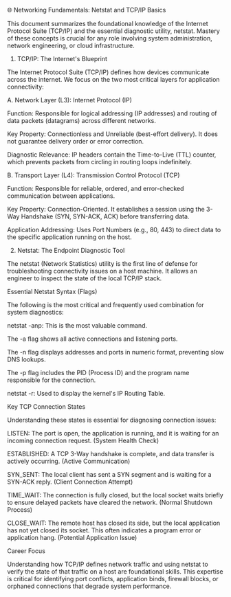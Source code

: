 🌐 Networking Fundamentals: Netstat and TCP/IP Basics

This document summarizes the foundational knowledge of the Internet Protocol Suite ($\text{TCP/IP}$) and the essential diagnostic utility, netstat. Mastery of these concepts is crucial for any role involving system administration, network engineering, or cloud infrastructure.

1. TCP/IP: The Internet's Blueprint

The Internet Protocol Suite ($\text{TCP/IP}$) defines how devices communicate across the internet. We focus on the two most critical layers for application connectivity:

A. Network Layer ($\text{L3}$): Internet Protocol ($\text{IP}$)

Function: Responsible for logical addressing ($\text{IP}$ addresses) and routing of data packets (datagrams) across different networks.

Key Property: Connectionless and Unreliable (best-effort delivery). It does not guarantee delivery order or error correction.

Diagnostic Relevance: $\text{IP}$ headers contain the Time-to-Live ($\text{TTL}$) counter, which prevents packets from circling in routing loops indefinitely.

B. Transport Layer ($\text{L4}$): Transmission Control Protocol ($\text{TCP}$)

Function: Responsible for reliable, ordered, and error-checked communication between applications.

Key Property: Connection-Oriented. It establishes a session using the $\text{3-Way}$ Handshake ($\text{SYN}$, $\text{SYN-ACK}$, $\text{ACK}$) before transferring data.

Application Addressing: Uses Port Numbers (e.g., $\text{80}$, $\text{443}$) to direct data to the specific application running on the host.

2. Netstat: The Endpoint Diagnostic Tool

The netstat (Network Statistics) utility is the first line of defense for troubleshooting connectivity issues on a host machine. It allows an engineer to inspect the state of the local $\text{TCP/IP}$ stack.

Essential Netstat Syntax (Flags)

The following is the most critical and frequently used combination for system diagnostics:

netstat -anp: This is the most valuable command.

The -a flag shows all active connections and listening ports.

The -n flag displays addresses and ports in numeric format, preventing slow $\text{DNS}$ lookups.

The -p flag includes the PID (Process $\text{ID}$) and the program name responsible for the connection.

netstat -r: Used to display the kernel's $\text{IP}$ Routing Table.

Key TCP Connection States

Understanding these states is essential for diagnosing connection issues:

LISTEN: The port is open, the application is running, and it is waiting for an incoming connection request. (System Health Check)

ESTABLISHED: A $\text{TCP}$ $\text{3-Way}$ handshake is complete, and data transfer is actively occurring. (Active Communication)

SYN_SENT: The local client has sent a $\text{SYN}$ segment and is waiting for a $\text{SYN-ACK}$ reply. (Client Connection Attempt)

TIME_WAIT: The connection is fully closed, but the local socket waits briefly to ensure delayed packets have cleared the network. (Normal Shutdown Process)

CLOSE_WAIT: The remote host has closed its side, but the local application has not yet closed its socket. This often indicates a program error or application hang. (Potential Application Issue)

Career Focus 

Understanding how $\text{TCP/IP}$ defines network traffic and using netstat to verify the state of that traffic on a host are foundational skills. This expertise is critical for identifying port conflicts, application binds, firewall blocks, or orphaned connections that degrade system performance.
